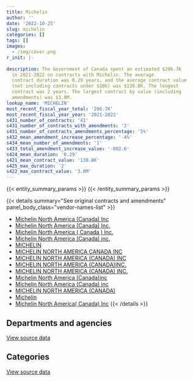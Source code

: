 ```yaml
---
title: Michelin
author: ''
date: '2022-10-25'
slug: michelin
categories: []
tags: []
images:
  - /img/cover.png
r_init: |-
  
description: The Government of Canada spent an estimated $206.7K
  in 2021-2022 on contracts with Michelin. The average
  contract duration was 0.29 years, and the average contract value
  (not including contracts under $10k) was $130.8K. The longest
  contract was 2 years. The largest contract by value (including
  amendments) was $3.0M.
lookup_name: 'MICHELIN'
most_recent_fiscal_year_total: '206.7K'
most_recent_fiscal_year_year: '2021-2022'
s431_number_of_contracts: '41'
s431_number_of_contracts_with_amendments: '2'
s431_number_of_contracts_amendments_percentage: '5%'
s432_mean_amendment_increase_percentage: '-4%'
s434_mean_number_of_amendments: '1'
s433_total_amendment_increase_value: '-802.6'
s424_mean_duration: '0.29'
s421_mean_contract_value: '130.8K'
s425_max_duration: '2'
s422_max_contract_value: '3.0M'
---
```


<script src="/rmarkdown-libs/htmlwidgets/htmlwidgets.js"></script>
<link href="/rmarkdown-libs/datatables-css/datatables-crosstalk.css" rel="stylesheet" />
<script src="/rmarkdown-libs/datatables-binding/datatables.js"></script>
<script src="/rmarkdown-libs/jquery/jquery-3.6.0.min.js"></script>
<link href="/rmarkdown-libs/dt-core-bootstrap/css/dataTables.bootstrap.min.css" rel="stylesheet" />
<link href="/rmarkdown-libs/dt-core-bootstrap/css/dataTables.bootstrap.extra.css" rel="stylesheet" />
<script src="/rmarkdown-libs/dt-core-bootstrap/js/jquery.dataTables.min.js"></script>
<script src="/rmarkdown-libs/dt-core-bootstrap/js/dataTables.bootstrap.min.js"></script>
<link href="/rmarkdown-libs/crosstalk/css/crosstalk.min.css" rel="stylesheet" />
<script src="/rmarkdown-libs/crosstalk/js/crosstalk.min.js"></script>
<script src="/rmarkdown-libs/htmlwidgets/htmlwidgets.js"></script>
<link href="/rmarkdown-libs/datatables-css/datatables-crosstalk.css" rel="stylesheet" />
<script src="/rmarkdown-libs/datatables-binding/datatables.js"></script>
<script src="/rmarkdown-libs/jquery/jquery-3.6.0.min.js"></script>
<link href="/rmarkdown-libs/dt-core-bootstrap/css/dataTables.bootstrap.min.css" rel="stylesheet" />
<link href="/rmarkdown-libs/dt-core-bootstrap/css/dataTables.bootstrap.extra.css" rel="stylesheet" />
<script src="/rmarkdown-libs/dt-core-bootstrap/js/jquery.dataTables.min.js"></script>
<script src="/rmarkdown-libs/dt-core-bootstrap/js/dataTables.bootstrap.min.js"></script>
<link href="/rmarkdown-libs/crosstalk/css/crosstalk.min.css" rel="stylesheet" />
<script src="/rmarkdown-libs/crosstalk/js/crosstalk.min.js"></script>

{{< entity_summary_params >}}
{{< /entity_summary_params >}}

{{< details summary="See original contracts and amendments" panel_body_class="vendor-names-list" >}}
- [Michelin North America (Canada) Inc](https://search.open.canada.ca/en/ct/?sort=contract_value_f%20desc&page=1&search_text=%22Michelin%20North%20America%20%28Canada%29%20Inc%22)
- [Michelin North America (Canada) Inc.](https://search.open.canada.ca/en/ct/?sort=contract_value_f%20desc&page=1&search_text=%22Michelin%20North%20America%20%28Canada%29%20Inc.%22)
- [Michelin North America ( Canada ) Inc.](https://search.open.canada.ca/en/ct/?sort=contract_value_f%20desc&page=1&search_text=%22Michelin%20North%20America%20%28%20Canada%20%29%20Inc.%22)
- [Michelin North America (Canada) inc.](https://search.open.canada.ca/en/ct/?sort=contract_value_f%20desc&page=1&search_text=%22Michelin%20North%20America%20%28Canada%29%20inc.%22)
- [MICHELIN](https://search.open.canada.ca/en/ct/?sort=contract_value_f%20desc&page=1&search_text=%22MICHELIN%22)
- [MICHELIN NORTH AMERICA CANADA INC](https://search.open.canada.ca/en/ct/?sort=contract_value_f%20desc&page=1&search_text=%22MICHELIN%20NORTH%20AMERICA%20CANADA%20INC%22)
- [MICHELIN NORTH AMERICA (CANADA) INC](https://search.open.canada.ca/en/ct/?sort=contract_value_f%20desc&page=1&search_text=%22MICHELIN%20NORTH%20AMERICA%20%28CANADA%29%20INC%22)
- [MICHELIN NORTH AMERICA (CANADA)INC.](https://search.open.canada.ca/en/ct/?sort=contract_value_f%20desc&page=1&search_text=%22MICHELIN%20NORTH%20AMERICA%20%28CANADA%29INC.%22)
- [MICHELIN NORTH AMERICA (CANADA) INC.](https://search.open.canada.ca/en/ct/?sort=contract_value_f%20desc&page=1&search_text=%22MICHELIN%20NORTH%20AMERICA%20%28CANADA%29%20INC.%22)
- [Michelin North America (Canada)inc](https://search.open.canada.ca/en/ct/?sort=contract_value_f%20desc&page=1&search_text=%22Michelin%20North%20America%20%28Canada%29inc%22)
- [Michelin North America (Canada) inc](https://search.open.canada.ca/en/ct/?sort=contract_value_f%20desc&page=1&search_text=%22Michelin%20North%20America%20%28Canada%29%20inc%22)
- [MICHELIN NORTH AMERICA (CANADA)](https://search.open.canada.ca/en/ct/?sort=contract_value_f%20desc&page=1&search_text=%22MICHELIN%20NORTH%20AMERICA%20%28CANADA%29%22)
- [Michelin](https://search.open.canada.ca/en/ct/?sort=contract_value_f%20desc&page=1&search_text=%22Michelin%22)
- [Michelin North America( Canada) Inc](https://search.open.canada.ca/en/ct/?sort=contract_value_f%20desc&page=1&search_text=%22Michelin%20North%20America%28%20Canada%29%20Inc%22)
{{< /details >}}

## Departments and agencies

<div id="htmlwidget-1" style="width:100%;height:auto;" class="datatables html-widget"></div>
<script type="application/json" data-for="htmlwidget-1">{"x":{"style":"bootstrap","filter":"none","vertical":false,"data":[["<a href=\"/departments/dfatd-maecd/\">Global Affairs Canada<\/a>","<a href=\"/departments/dnd-mdn/\">National Defence<\/a>","<a href=\"/departments/tc/\">Transport Canada<\/a>"],[15428.89,2038257.18,11633.63],[null,1595958.09,null],[null,201771.83,85477.95],[null,206669.96,null]],"container":"<table class=\"table table-striped table-hover row-border order-column display\">\n  <thead>\n    <tr>\n      <th>Department<\/th>\n      <th>2018-2019<\/th>\n      <th>2019-2020<\/th>\n      <th>2020-2021<\/th>\n      <th>2021-2022<\/th>\n    <\/tr>\n  <\/thead>\n<\/table>","options":{"order":[[4,"desc"]],"pageLength":10,"autoWidth":true,"columnDefs":[{"targets":1,"render":"function(data, type, row, meta) {\n    return type !== 'display' ? data : DTWidget.formatCurrency(data, \"$\", 2, 3, \",\", \".\", true, null);\n  }"},{"targets":2,"render":"function(data, type, row, meta) {\n    return type !== 'display' ? data : DTWidget.formatCurrency(data, \"$\", 2, 3, \",\", \".\", true, null);\n  }"},{"targets":3,"render":"function(data, type, row, meta) {\n    return type !== 'display' ? data : DTWidget.formatCurrency(data, \"$\", 2, 3, \",\", \".\", true, null);\n  }"},{"targets":4,"render":"function(data, type, row, meta) {\n    return type !== 'display' ? data : DTWidget.formatCurrency(data, \"$\", 2, 3, \",\", \".\", true, null);\n  }"},{"width":"16%","targets":[1,2,3,4]},{"className":"dt-right","targets":[1,2,3,4]}],"orderClasses":false}},"evals":["options.columnDefs.0.render","options.columnDefs.1.render","options.columnDefs.2.render","options.columnDefs.3.render"],"jsHooks":[]}</script>
<p class="text-right">
<a href="https://github.com/GoC-Spending/contracts-data/tree/main/data/out/vendors/michelin/summary_by_fiscal_year_by_department.csv" class="source-data-link btn btn-link">View source data</a>
</p>

## Categories

<div id="htmlwidget-2" style="width:100%;height:auto;" class="datatables html-widget"></div>
<script type="application/json" data-for="htmlwidget-2">{"x":{"style":"bootstrap","filter":"none","vertical":false,"data":[["<a href=\"/categories/defence/\">Defence<\/a>","<a href=\"/categories/transportation_and_logistics/\">Transportation and logistics<\/a>","<a href=\"/categories/industrial_products_and_services/\">Industrial products and services<\/a>"],[589556.76,11633.63,1464129.3],[93906.11,null,1502051.98],[140396.56,85477.95,61375.27],[206669.96,null,null]],"container":"<table class=\"table table-striped table-hover row-border order-column display\">\n  <thead>\n    <tr>\n      <th>Category<\/th>\n      <th>2018-2019<\/th>\n      <th>2019-2020<\/th>\n      <th>2020-2021<\/th>\n      <th>2021-2022<\/th>\n    <\/tr>\n  <\/thead>\n<\/table>","options":{"order":[[4,"desc"]],"dom":"t","pageLength":30,"autoWidth":true,"columnDefs":[{"targets":1,"render":"function(data, type, row, meta) {\n    return type !== 'display' ? data : DTWidget.formatCurrency(data, \"$\", 2, 3, \",\", \".\", true, null);\n  }"},{"targets":2,"render":"function(data, type, row, meta) {\n    return type !== 'display' ? data : DTWidget.formatCurrency(data, \"$\", 2, 3, \",\", \".\", true, null);\n  }"},{"targets":3,"render":"function(data, type, row, meta) {\n    return type !== 'display' ? data : DTWidget.formatCurrency(data, \"$\", 2, 3, \",\", \".\", true, null);\n  }"},{"targets":4,"render":"function(data, type, row, meta) {\n    return type !== 'display' ? data : DTWidget.formatCurrency(data, \"$\", 2, 3, \",\", \".\", true, null);\n  }"},{"width":"16%","targets":[1,2,3,4]},{"className":"dt-right","targets":[1,2,3,4]}],"orderClasses":false,"lengthMenu":[10,25,30,50,100]}},"evals":["options.columnDefs.0.render","options.columnDefs.1.render","options.columnDefs.2.render","options.columnDefs.3.render"],"jsHooks":[]}</script>
<p class="text-right">
<a href="https://github.com/GoC-Spending/contracts-data/tree/main/data/out/vendors/michelin/summary_by_fiscal_year_by_category.csv" class="source-data-link btn btn-link">View source data</a>
</p>
